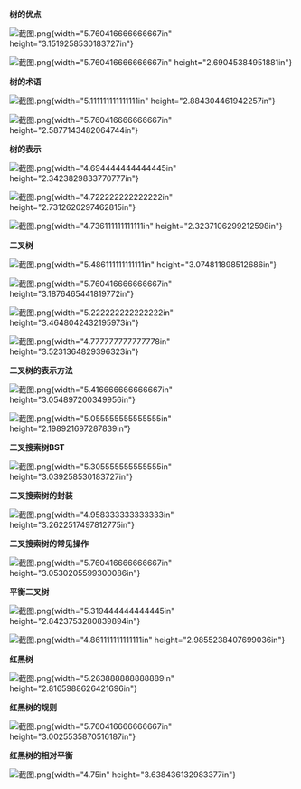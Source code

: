 **树的优点**

![截图.png](media_树/image1.png){width="5.760416666666667in"
height="3.1519258530183727in"}

![截图.png](media_树/image2.png){width="5.760416666666667in"
height="2.69045384951881in"}

**树的术语**

![截图.png](media_树/image3.png){width="5.111111111111111in"
height="2.884304461942257in"}

![截图.png](media_树/image4.png){width="5.760416666666667in"
height="2.5877143482064744in"}

**树的表示**

![截图.png](media_树/image5.png){width="4.694444444444445in"
height="2.3423829833770777in"}

![截图.png](media_树/image6.png){width="4.722222222222222in"
height="2.7312620297462815in"}

![截图.png](media_树/image7.png){width="4.736111111111111in"
height="2.3237106299212598in"}

**二叉树**

![截图.png](media_树/image8.png){width="5.486111111111111in"
height="3.074811898512686in"}

![截图.png](media_树/image9.png){width="5.760416666666667in"
height="3.1876465441819772in"}

![截图.png](media_树/image10.png){width="5.222222222222222in"
height="3.4648042432195973in"}

![截图.png](media_树/image11.png){width="4.777777777777778in"
height="3.5231364829396323in"}

**二叉树的表示方法**

![截图.png](media_树/image12.png){width="5.416666666666667in"
height="3.054897200349956in"}

![截图.png](media_树/image13.png){width="5.055555555555555in"
height="2.198921697287839in"}

**二叉搜索树BST**

![截图.png](media_树/image14.png){width="5.305555555555555in"
height="3.039258530183727in"}

**二叉搜索树的封装**

![截图.png](media_树/image15.png){width="4.958333333333333in"
height="3.2622517497812775in"}

**二叉搜索树的常见操作**

![截图.png](media_树/image16.png){width="5.760416666666667in"
height="3.0530205599300086in"}

**平衡二叉树**

![截图.png](media_树/image17.png){width="5.319444444444445in"
height="2.8423753280839894in"}

![截图.png](media_树/image18.png){width="4.861111111111111in"
height="2.9855238407699036in"}

**红黑树**

![截图.png](media_树/image19.png){width="5.263888888888889in"
height="2.8165988626421696in"}

**红黑树的规则**

![截图.png](media_树/image20.png){width="5.760416666666667in"
height="3.0025535870516187in"}

**红黑树的相对平衡**

![截图.png](media_树/image21.png){width="4.75in"
height="3.638436132983377in"}
